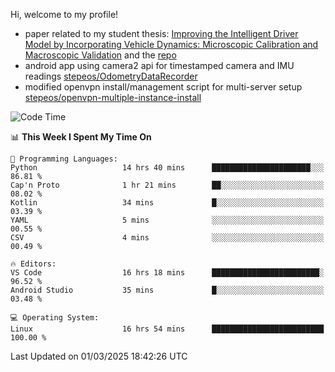Hi, welcome to my profile!

* paper related to my student thesis: [Improving the Intelligent Driver Model by Incorporating Vehicle Dynamics: Microscopic Calibration and Macroscopic Validation](https://doi.org/10.48550/arXiv.2408.03722) and the [repo](https://github.com/stepeos/pycarmodel_calibration)
* android app using camera2 api for timestamped camera and IMU readings [stepeos/OdometryDataRecorder](https://github.com/stepeos/OdometryDataRecorder)
* modified openvpn install/management script for multi-server setup [stepeos/openvpn-multiple-instance-install](https://github.com/stepeos/openvpn-multiple-instance-install)

<!--START_SECTION:waka-->
![Code Time](http://img.shields.io/badge/Code%20Time-1%2C984%20hrs%2023%20mins-blue)

📊 **This Week I Spent My Time On** 

```text
💬 Programming Languages: 
Python                   14 hrs 40 mins      ██████████████████████░░░   86.81 % 
Cap'n Proto              1 hr 21 mins        ██░░░░░░░░░░░░░░░░░░░░░░░   08.02 % 
Kotlin                   34 mins             █░░░░░░░░░░░░░░░░░░░░░░░░   03.39 % 
YAML                     5 mins              ░░░░░░░░░░░░░░░░░░░░░░░░░   00.55 % 
CSV                      4 mins              ░░░░░░░░░░░░░░░░░░░░░░░░░   00.49 % 

🔥 Editors: 
VS Code                  16 hrs 18 mins      ████████████████████████░   96.52 % 
Android Studio           35 mins             █░░░░░░░░░░░░░░░░░░░░░░░░   03.48 % 

💻 Operating System: 
Linux                    16 hrs 54 mins      █████████████████████████   100.00 % 
```


 Last Updated on 01/03/2025 18:42:26 UTC
<!--END_SECTION:waka-->
